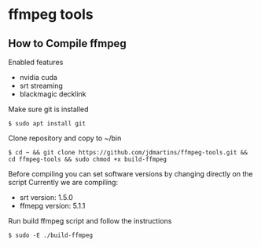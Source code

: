 # ffmpeg tools

## How to Compile ffmpeg

Enabled features
* nvidia cuda 
* srt streaming
* blackmagic decklink

Make sure git is installed

`$ sudo apt install git`

Clone repository and copy to ~/bin

`$ cd ~ && git clone https://github.com/jdmartins/ffmpeg-tools.git && cd ffmpeg-tools && sudo chmod +x build-ffmpeg`

Before compiling you can set software versions by changing directly on the script
Currently we are compiling:
- srt version: 1.5.0
- ffmepg version: 5.1.1


Run build ffmpeg script and follow the instructions

`$ sudo -E ./build-ffmpeg`